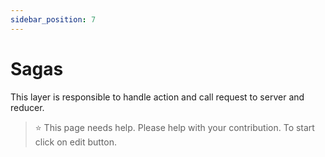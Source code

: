 ```yaml
---
sidebar_position: 7
---
```


# Sagas

This layer is responsible to handle action and call request to server and reducer.


 > ⭐️ This page needs help. Please help with your contribution. To start click on edit button.
